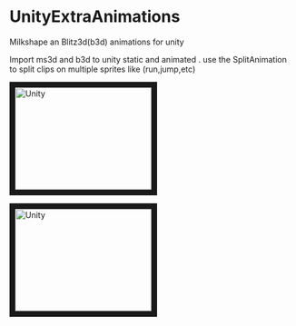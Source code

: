 # UnityExtraAnimations
Milkshape an Blitz3d(b3d) animations for unity

Import ms3d and b3d to unity static and animated .
use the SplitAnimation to split clips on multiple sprites like (run,jump,etc)



<a href="http://www.youtube.com/watch?feature=player_embedded&v=FqZXB0G0Ihc
" target="_blank"><img src="http://img.youtube.com/vi/FqZXB0G0Ihc/0.jpg" 
alt="Unity" width="240" height="180" border="10" /></a>

<a href="http://www.youtube.com/watch?feature=player_embedded&v=dA0GD4_xkSE
" target="_blank"><img src="http://img.youtube.com/vi/dA0GD4_xkSE/0.jpg" 
alt="Unity" width="240" height="180" border="10" /></a>

